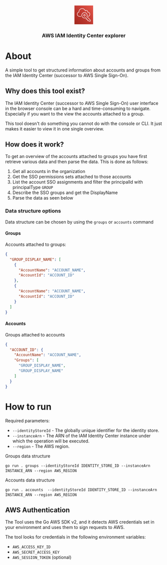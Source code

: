 <p align="center"><img src=".github/aws-identity-center-logo.png" height="60" alt="Project Logo"></p>
<h3 align="center">AWS IAM Identity Center explorer</h3>

# About

A simple tool to get structured information about accounts and groups from the IAM Identity Center (successor to AWS Single Sign-On).

## Why does this tool exist?

The IAM Identity Center (successor to AWS Single Sign-On) user interface in the browser console can be a hard and time-consuming to navigate.
Especially if you want to the view the accounts attached to a group. 

This tool doesn't do something you cannot do with the console or CLI. It just makes it easier to view it in one single overview.

## How does it work?

To get an overview of the accounts attached to groups you have first retrieve various data and then parse the data.
This is done as follows:

1. Get all accounts in the organization
2. Get the SSO permissions sets attached to those accounts
3. List the account SSO assignments and filter the principalId with principalType `GROUP`
4. Describe the SSO groups and get the DisplayName
5. Parse the data as seen below

### Data structure options

Data structure can be chosen by using the `groups` or `accounts` command

#### Groups
Accounts attached to groups:
```json
{
  "GROUP_DISPLAY_NAME": [
    {
      "AccountName": "ACCOUNT_NAME",
      "AccountId": "ACCOUNT_ID"
    },
    {
      "AccountName": "ACCOUNT_NAME",
      "AccountId": "ACCOUNT_ID"
    }
  ]
}
```

#### Accounts
Groups attached to accounts
```json
{
  "ACCOUNT_ID": {
    "AccountName": "ACCOUNT_NAME",
    "Groups": [
      "GROUP_DISPLAY_NAME",
      "GROUP_DISPLAY_NAME"
    ]
  }
}
```

# How to run

Required parameters:
- `--identityStoreId` - The globally unique identifier for the identity store.
- `--instanceArn` - The ARN of the IAM Identity Center instance under which the operation will be executed.
- `--region` - The AWS region.

Groups data structure
```shell
go run . groups --identityStoreId IDENTITY_STORE_ID --instanceArn INSTANCE_ARN --region AWS_REGION
```

Accounts data structure
```shell
go run . accounts  --identityStoreId IDENTITY_STORE_ID --instanceArn INSTANCE_ARN --region AWS_REGION
```

## AWS Authentication

The Tool uses the Go AWS SDK v2, and it detects AWS credentials set in your environment and uses them to sign requests to AWS.

The tool looks for credentials in the following environment variables:

- `AWS_ACCESS_KEY_ID`
- `AWS_SECRET_ACCESS_KEY`
- `AWS_SESSION_TOKEN` (optional)
